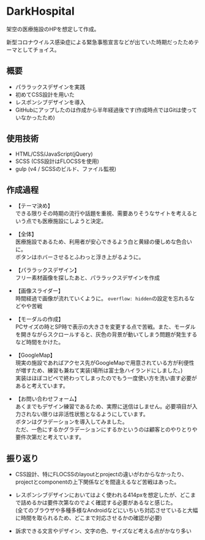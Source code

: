 # DarkHospital
架空の医療施設のHPを想定して作成。

新型コロナウイルス感染症による緊急事態宣言などが出ていた時期だったためテーマとしてチョイス。


## 概要
* パララックスデザインを実践
* 初めてCSS設計を用いた
* レスポンシブデザインを導入
* GitHubにアップしたのは作成から半年経過後です(作成時点ではGitは使っていなかったため)

## 使用技術
* HTML/CSS/JavaScript(jQuery)
* SCSS (CSS設計はFLOCSSを使用)
* gulp (v4 / SCSSのビルド、ファイル監視)

## 作成過程
* 【テーマ決め】<br>
できる限りその時期の流行や話題を重視、需要ありそうなサイトを考えるという点でも医療施設にしようと決定。

* 【全体】<br>
医療施設であるため、利用者が安心できるよう白と黄緑の優しめな色合いに。<br>
ボタンはホバーさせるとふわっと浮き上がるように。


* 【パララックスデザイン】<br>
フリー素材画像を探したあと、パララックスデザインを作成

* 【画像スライダー】<br>
時間経過で画像が流れていくように。
`overflow: hidden`の設定を忘れるなどやや苦戦

* 【モーダルの作成】<br>
PCサイズの時とSP時で表示の大きさを変更する点で苦戦。また、モーダルを開きながらスクロールすると、灰色の背景が動いてしまう問題が発生するなど時間をかけた。

* 【GoogleMap】<br>
現実の施設であればアクセス先がGoogleMapで用意されている方が利便性が増すため、練習も兼ねて実装(場所は富士急ハイランドにしました。)<br>
実装はほぼコピペで終わってしまったのでもう一度使い方を洗い直す必要があると考えています。

* 【お問い合わせフォーム】<br>
あくまでもデザイン練習であるため、実際に送信はしません。必要項目が入力されない限りは非活性状態となるようにしています。<br>ボタンはグラデーションを導入してみました。<br>ただ、一色にするかグラデーションにするかというのは顧客とのやりとりや要件次第だと考えています。

## 振り返り
* CSS設計、特にFLOCSSのlayoutとprojectの違いがわからなかったり、projectとcomponentの上下関係などを間違えるなど苦戦はあった。

* レスポンシブデザインにおいてはよく使われる414pxを想定したが、どこまで詰めるかは要件次第なのでよく確認する必要があるなと感じた。<br>(全てのブラウザや多種多様なAndroidなどにいちいち対応させていると大幅に時間を取られるため、どこまで対応させるかの確認が必要)

* 訴求できる文言やデザイン、文字の色、サイズなど考える点がかなり多い


